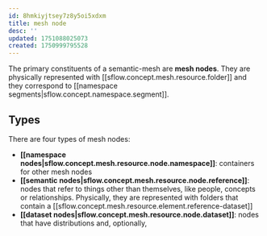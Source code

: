 ```yaml
---
id: 8hmkiyjtsey7z8y5oi5xdxm
title: mesh node
desc: ''
updated: 1751088025073
created: 1750999795528
---
```


The primary constituents of a semantic-mesh are **mesh nodes**. They are physically represented with [[sflow.concept.mesh.resource.folder]] and they correspond to [[namespace segments|sflow.concept.namespace.segment]].

## Types

There are four types of mesh nodes:

- **[[namespace nodes|sflow.concept.mesh.resource.node.namespace]]**: containers for other mesh nodes
- **[[semantic nodes|sflow.concept.mesh.resource.node.reference]]**: nodes that refer to things other than themselves, like people, concepts or relationships. Physically, they are represented with folders that contain a [[sflow.concept.mesh.resource.element.reference-dataset]]
- **[[dataset nodes|sflow.concept.mesh.resource.node.dataset]]**: nodes that have distributions and, optionally, 